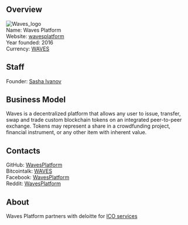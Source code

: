 ## Overview
![Waves_logo](https://www.cryptoninjas.net/wp-content/uploads/2017/06/waves_PNG_Transparent_low-300x203.png)  
   Name: Waves Platform  
   Website: [wavesplatform](https://wavesplatform.com)  
   Year founded: 2016  
   Currency: [WAVES](https://coinmarketcap.com/currencies/waves/)   
## Staff
   Founder: [Sasha Ivanov](../people/sasha_ivanov.md)  
## Business Model
   Waves is a decentralized platform that allows any user to issue, transfer, swap and trade custom blockchain tokens on an integrated peer-to-peer exchange. Tokens may represent a share in a crowdfunding project, financial instrument, or any other item with inherent value.
## Contacts
   GitHub: [WavesPlatform](https://github.com/WAVESPLATFORM/)  
   Bitcointalk: [WAVES](https://bitcointalk.org/index.php?topic=1387944.0)  
   Facebook: [WavesPlatform](https://www.facebook.com/wavesplatform)  
   Reddit: [WavesPlatform](https://www.reddit.com/r/Wavesplatform/)  
## About
Waves Platform partners with deloitte for [ICO services](https://cryptoinsider.com/waves-platform-partners-deloitte-ico-services/)
